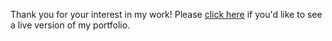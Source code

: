 Thank you for your interest in my work!
Please [click here](https://squigglevision.github.io/portfolio-website/) if you'd like to see a live version of my portfolio.




